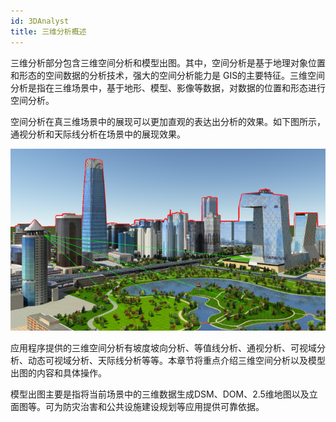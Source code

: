 ```yaml
---
id: 3DAnalyst
title: 三维分析概述
---
```

三维分析部分包含三维空间分析和模型出图。其中，空间分析是基于地理对象位置和形态的空间数据的分析技术，强大的空间分析能力是 GIS的主要特征。三维空间分析是指在三维场景中，基于地形、模型、影像等数据，对数据的位置和形态进行空间分析。

空间分析在真三维场景中的展现可以更加直观的表达出分析的效果。如下图所示，通视分析和天际线分析在场景中的展现效果。

![三维场景中通视分析和天际线分析效果](../img/3DSurface.png)  
  
应用程序提供的三维空间分析有坡度坡向分析、等值线分析、通视分析、可视域分析、动态可视域分析、天际线分析等等。本章节将重点介绍三维空间分析以及模型出图的内容和具体操作。

模型出图主要是指将当前场景中的三维数据生成DSM、DOM、2.5维地图以及立面图等。可为防灾治害和公共设施建设规划等应用提供可靠依据。

